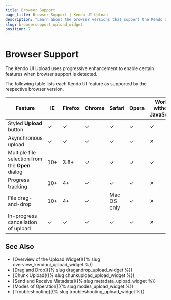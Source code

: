 ```yaml
---
title: Browser Support
page_title: Browser Support | Kendo UI Upload
description: "Learn about the browser versions that support the Kendo UI Upload features."
slug: browsersupport_upload_widget
position: 7
---
```


# Browser Support

The Kendo UI Upload uses progressive enhancement to enable certain features when browser support is detected.

The following table lists each Kendo UI feature as supported by the respective browser version.

| Feature                                           | IE  | Firefox  | Chrome | Safari      | Opera   |  Works without JavaScript
| ---                                               | --- | ---      | ---    | ---         | ---     |  ---
| Styled **Upload** button                          | ✓   | ✓        | ✓     | ✓           | ✓      |  ✓
| Asynchronous upload                               | ✓   | ✓        | ✓     | ✓           | ✓      |  ✕
| Multiple file selection from the **Open** dialog  | 10+ | 3.6+     | ✓      | ✓           | ✓      |  ✓
| Progress tracking                                 | 10+ | 4+       | ✓      | ✓           | ✓      |  ✕
| File drag-and-drop                                | 10+ | 4+       | ✓      | Mac OS only | ✓      |  ✕
| In-progress cancellation of upload                | ✓   | ✓        | ✓      | ✓          | ✓      |  ✕

## See Also

* [Overview of the Upload Widget]({% slug overview_kendoui_upload_widget %})
* [Drag and Drop]({% slug dragandrop_upload_widget %})
* [Chunk Upload]({% slug chunkupload_upload_widget %})
* [Send and Receive Metadata]({% slug metadata_upload_widget %})
* [Modes of Operation]({% slug modes_upload_widget %})
* [Troubleshooting]({% slug troubleshooting_upload_widget %})
